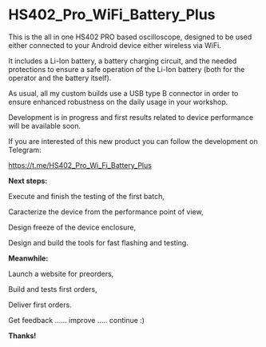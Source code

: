 # HS402_Pro_WiFi_Battery_Plus


This is the all in one HS402 PRO based oscilloscope, designed to be used either connected to your Android device either wireless via WiFi.

It includes a Li-Ion battery, a battery charging circuit, and the needed protections to ensure a safe operation of the Li-Ion battery (both for the operator and the battery itself).

As usual, all my custom builds use a USB type B connector in order to ensure enhanced robustness on the daily usage in your workshop.


Development is in progress and first results related to device performance will be available soon.

If you are interested of this new product you can follow the development on Telegram:

https://t.me/HS402_Pro_Wi_Fi_Battery_Plus


**Next steps:**

Execute and finish the testing of the first batch,

Caracterize the device from the performance point of view,

Design freeze of the device enclosure,

Design and build the tools for fast flashing and testing.


**Meanwhile:**

Launch a website for preorders,

Build and tests first orders,

Deliver first orders. 

Get feedback ...... improve ..... continue :)



**Thanks!**
